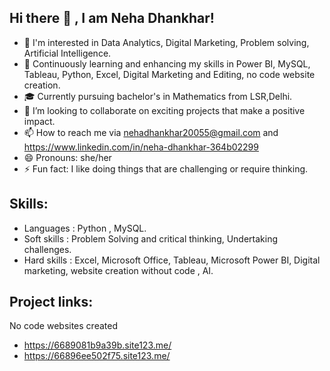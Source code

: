 ## Hi there 👋 , I am Neha Dhankhar!
- 👀 I'm interested in Data Analytics, Digital Marketing, Problem solving, Artificial Intelligence. 
- 🌱 Continuously learning and enhancing my skills in Power BI, MySQL, Tableau, Python, Excel, Digital Marketing and Editing, no code website creation.
- 🎓 Currently pursuing bachelor's in Mathematics from LSR,Delhi.
- 👯 I’m looking to collaborate on exciting projects that make a positive impact.
- 📫 How to reach me via nehadhankhar20055@gmail.com and https://www.linkedin.com/in/neha-dhankhar-364b02299
- 😄 Pronouns: she/her
- ⚡ Fun fact: I like doing things that are challenging or require thinking.

## Skills: 
- Languages : Python , MySQL.
- Soft skills : Problem Solving and critical thinking, Undertaking challenges.
- Hard skills :  Excel, Microsoft Office, Tableau, Microsoft Power BI, Digital marketing, website creation without code , AI.

## Project links:
No code websites created
- https://6689081b9a39b.site123.me/
- https://66896ee502f75.site123.me/
<!--
**NehaDhankhar1/NehaDhankhar1** is a ✨ _special_ ✨ repository because its `README.md` (this file) appears on your GitHub profile.

Here are some ideas to get you started:


-->
